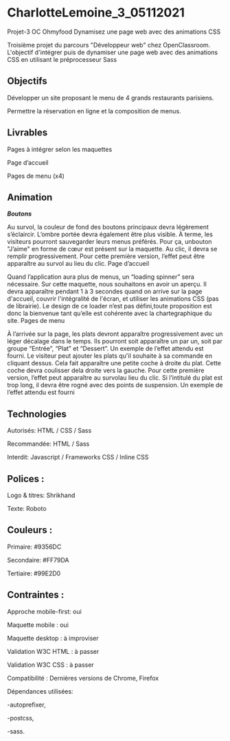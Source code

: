 # CharlotteLemoine_3_05112021
Projet-3 OC Ohmyfood Dynamisez une page web avec des animations CSS

Troisième projet du parcours "Développeur web" chez OpenClassroom.
L'objectif d'intégrer puis de dynamiser une page web avec des animations CSS en utilisant le préprocesseur Sass

## Objectifs

Développer un site proposant le menu de 4 grands restaurants parisiens.

Permettre la réservation en ligne et la composition de menus.


## Livrables


Pages à intégrer selon les maquettes


Page d’accueil


Pages de menu (x4)


## Animation


***Boutons***


Au survol, la couleur de fond des boutons principaux devra légèrement s’éclaircir. L’ombre portée devra également être plus visible.
À terme, les visiteurs pourront sauvegarder leurs menus préférés. Pour ça, unbouton "J’aime" en forme de cœur est présent sur la maquette. Au clic, il devra se remplir progressivement. Pour cette première version, l’effet peut être apparaître au survol au lieu du clic.
Page d’accueil

Quand l’application aura plus de menus, un “loading spinner” sera nécessaire. Sur cette maquette, nous souhaitons en avoir un aperçu. Il devra apparaître pendant 1 à 3 secondes quand on arrive sur la page d'accueil, couvrir l'intégralité de l'écran, et utiliser les animations CSS (pas de librairie). Le design de ce loader n’est pas défini,toute proposition est donc la bienvenue tant qu’elle est cohérente avec la chartegraphique du site.
Pages de menu

À l’arrivée sur la page, les plats devront apparaître progressivement avec un léger décalage dans le temps. Ils pourront soit apparaître un par un, soit par groupe “Entrée”, “Plat” et “Dessert”. Un exemple de l’effet attendu est fourni.
Le visiteur peut ajouter les plats qu'il souhaite à sa commande en cliquant dessus. Cela fait apparaître une petite coche à droite du plat. Cette coche devra coulisser dela droite vers la gauche. Pour cette première version, l’effet peut apparaître au survolau lieu du clic. Si l’intitulé du plat est trop long, il devra être rogné avec des points de suspension. Un exemple de l’effet attendu est fourni


## Technologies


Autorisés: HTML / CSS / Sass

Recommandée: HTML / Sass

Interdit: Javascript / Frameworks CSS / Inline CSS



## Polices :

Logo & titres: Shrikhand

Texte: Roboto

## Couleurs :

Primaire: #9356DC

Secondaire: #FF79DA

Tertiaire: #99E2D0


## Contraintes :

Approche mobile-first: oui

Maquette mobile : oui

Maquette desktop : à improviser

Validation W3C HTML : à passer

Validation W3C CSS : à passer

Compatibilité : Dernières versions de Chrome, Firefox 

Dépendances utilisées: 

-autoprefixer,

-postcss,

-sass.
